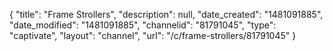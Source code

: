 {
    "title": "Frame Strollers",
    "description": null,
    "date_created": "1481091885",
    "date_modified": "1481091885",
    "channelid": "81791045",
    "type": "captivate",
    "layout": "channel",
    "url": "\/c\/frame-strollers\/81791045"
}